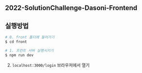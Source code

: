 ## 2022-SolutionChallenge-Dasoni-Frontend

## 실행방법

```bash
# 0. front 폴더에 들어가기
$ cd front

# 1. 프런트 서버 실행시키기
$ npm run dev
```

2. `localhost:3000/login` 브라우저에서 열기
